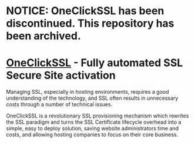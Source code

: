 # NOTICE: OneClickSSL has been discontinued. This repository has been archived. 
[OneClickSSL](http://www.globalsign.com/ssl/oneclickssl/) - Fully automated SSL Secure Site activation
================================

Managing SSL, especially in hosting environments, requires a good understanding of the technology, and SSL often results in unnecessary costs through a number of technical issues.

OneClickSSL is a revolutionary SSL provisioning mechanism which rewrites the SSL paradigm and turns the SSL Certificate lifecycle overhead into a simple, easy to deploy solution, saving website administrators time and costs, and allowing hosting companies to focus on their core business.
